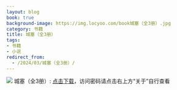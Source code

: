 ```yaml
---
layout: blog
book: true
background-image: https://img.locyoo.com/book城塞（全3册）.jpg
category: 书籍
title: 城塞（全3册）
tags:
- 书籍
- 小说
redirect_from:
  - /2024/03/城塞（全3册）/
---
```

![](https://img.locyoo.com/book城塞（全3册）.jpg)
城塞（全3册）: <a name = "ref1" href="https://url18.ctfile.com/f/50983618-1449297757-998cbc?p=3619">点击下载</a>，访问密码请点击右上方“关于”自行查看
